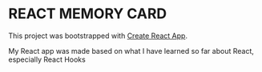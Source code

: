 # REACT MEMORY CARD

This project was bootstrapped with [Create React App](https://github.com/facebook/create-react-app).

My React app was made based on what I have learned so far about React, especially React Hooks
